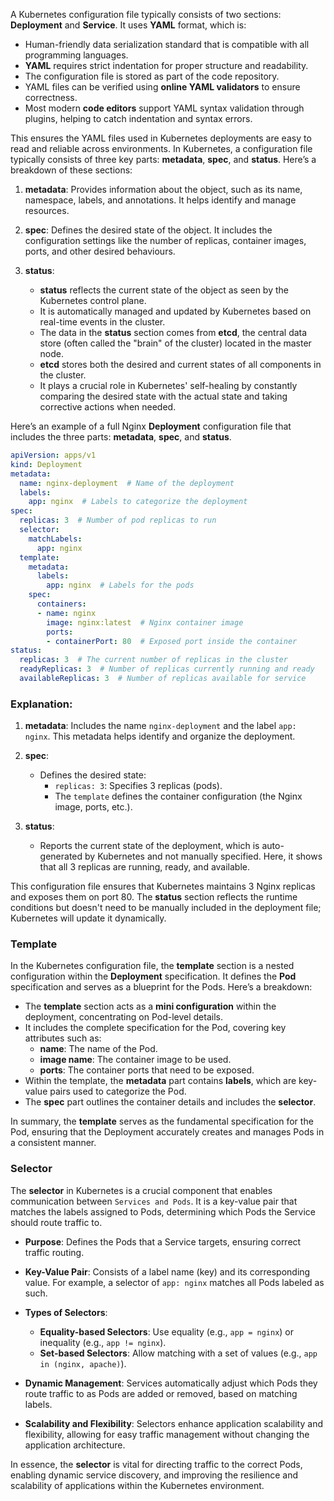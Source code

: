 A Kubernetes configuration file typically consists of two sections: **Deployment** and **Service**. It uses **YAML** format, which is:

- Human-friendly data serialization standard that is compatible with all programming languages.
- **YAML** requires strict indentation for proper structure and readability.
- The configuration file is stored as part of the code repository.
- YAML files can be verified using **online YAML validators** to ensure correctness.
- Most modern **code editors** support YAML syntax validation through plugins, helping to catch indentation and syntax errors. 

This ensures the YAML files used in Kubernetes deployments are easy to read and reliable across environments.
In Kubernetes, a configuration file typically consists of three key parts: **metadata**, **spec**, and **status**. Here’s a breakdown of these sections:

1. **metadata**: Provides information about the object, such as its name, namespace, labels, and annotations. It helps identify and manage resources.
   
2. **spec**: Defines the desired state of the object. It includes the configuration settings like the number of replicas, container images, ports, and other desired behaviours.

3. **status**:
   - **status** reflects the current state of the object as seen by the Kubernetes control plane.
   - It is automatically managed and updated by Kubernetes based on real-time events in the cluster.
   - The data in the **status** section comes from **etcd**, the central data store (often called the "brain" of the cluster) located in the master node.
   - **etcd** stores both the desired and current states of all components in the cluster.
   - It plays a crucial role in Kubernetes' self-healing by constantly comparing the desired state with the actual state and taking corrective actions when needed.

Here’s an example of a full Nginx **Deployment** configuration file that includes the three parts: **metadata**, **spec**, and **status**.

```yaml
apiVersion: apps/v1
kind: Deployment
metadata:
  name: nginx-deployment  # Name of the deployment
  labels:
    app: nginx  # Labels to categorize the deployment
spec:
  replicas: 3  # Number of pod replicas to run
  selector:
    matchLabels:
      app: nginx
  template:
    metadata:
      labels:
        app: nginx  # Labels for the pods
    spec:
      containers:
      - name: nginx
        image: nginx:latest  # Nginx container image
        ports:
        - containerPort: 80  # Exposed port inside the container
status:
  replicas: 3  # The current number of replicas in the cluster
  readyReplicas: 3  # Number of replicas currently running and ready
  availableReplicas: 3  # Number of replicas available for service
```

### Explanation:
1. **metadata**: Includes the name `nginx-deployment` and the label `app: nginx`. This metadata helps identify and organize the deployment.
   
2. **spec**:
   - Defines the desired state:
     - `replicas: 3`: Specifies 3 replicas (pods).
     - The `template` defines the container configuration (the Nginx image, ports, etc.).

3. **status**:
   - Reports the current state of the deployment, which is auto-generated by Kubernetes and not manually specified. Here, it shows that all 3 replicas are running, ready, and available.

This configuration file ensures that Kubernetes maintains 3 Nginx replicas and exposes them on port 80. The **status** section reflects the runtime conditions but doesn't need to be manually included in the deployment file; Kubernetes will update it dynamically.

### Template

In the Kubernetes configuration file, the **template** section is a nested configuration within the **Deployment** specification. It defines the **Pod** specification and serves as a blueprint for the Pods. Here’s a breakdown:

- The **template** section acts as a **mini configuration** within the deployment, concentrating on Pod-level details.
- It includes the complete specification for the Pod, covering key attributes such as:
  - **name**: The name of the Pod.
  - **image name**: The container image to be used.
  - **ports**: The container ports that need to be exposed.
- Within the template, the **metadata** part contains **labels**, which are key-value pairs used to categorize the Pod.
- The **spec** part outlines the container details and includes the **selector**.

In summary, the **template** serves as the fundamental specification for the Pod, ensuring that the Deployment accurately creates and manages Pods in a consistent manner.

### Selector

The **selector** in Kubernetes is a crucial component that enables communication between `Services and Pods`. It is a key-value pair that matches the labels assigned to Pods, determining which Pods the Service should route traffic to.

- **Purpose**: Defines the Pods that a Service targets, ensuring correct traffic routing.
  
- **Key-Value Pair**: Consists of a label name (key) and its corresponding value. For example, a selector of `app: nginx` matches all Pods labeled as such.

- **Types of Selectors**:
  - **Equality-based Selectors**: Use equality (e.g., `app = nginx`) or inequality (e.g., `app != nginx`).
  - **Set-based Selectors**: Allow matching with a set of values (e.g., `app in (nginx, apache)`).

- **Dynamic Management**: Services automatically adjust which Pods they route traffic to as Pods are added or removed, based on matching labels.

- **Scalability and Flexibility**: Selectors enhance application scalability and flexibility, allowing for easy traffic management without changing the application architecture.

In essence, the **selector** is vital for directing traffic to the correct Pods, enabling dynamic service discovery, and improving the resilience and scalability of applications within the Kubernetes environment.
